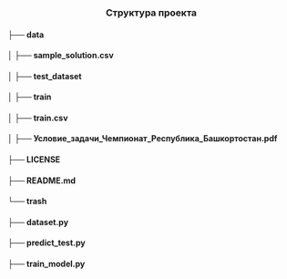 <h3 align="center">  Структура проекта


<h4 >├── data
<h4 >│   ├── sample_solution.csv
<h4 >│   ├── test_dataset
<h4 >│   ├── train
<h4 >│   ├── train.csv
<h4 >│   ├── Условие_задачи_Чемпионат_Республика_Башкортостан.pdf
<h4 >├── LICENSE
<h4 >├── README.md
<h4 >└── trash
    <h4 >  ├── dataset.py
    <h4 >  ├── predict_test.py
    <h4 >  ├── train_model.py
